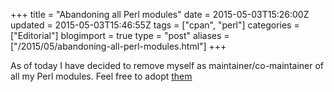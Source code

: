 +++
title = "Abandoning all Perl modules"
date = 2015-05-03T15:26:00Z
updated = 2015-05-03T15:46:55Z
tags = ["cpan",  "perl"]
categories = ["Editorial"]
blogimport = true 
type = "post"
aliases = ["/2015/05/abandoning-all-perl-modules.html"]
+++

As of today I have decided to remove myself as maintainer/co-maintainer of all my Perl modules. Feel free to adopt 
[them](https://metacpan.org/author/XENO)
